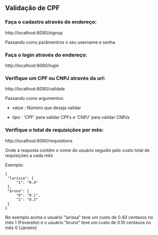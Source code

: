 ## Validação de CPF 

### Faça o cadastro através do endereço:

http://localhost:8080/signup

Passando como parâmentros o seu username e senha

### Faça o login através do endereço:

http://localhost:8080/login

### Verifique um CPF ou CNPJ através da url:

http://localhost:8080/validate

Passando como argumentos:

* value : Número que deseja validar

* tipo : 'CPF' para validar CPFs e 'CNPJ' para validar CNPJs 

### Verifique o total de requisições por mês:

http://localhost:8080/requisitions

Onde a resposta contêm o nome do usuário seguido pelo custo total de requisições a cada mês

Exemplo:

   ```JS
   {
    "larissa": {
        "1": "0.4"
    },
    "bruno": {
        "0": "0.1", 
        "1": "0.3"
    }
}
   ```

No exemplo acima o usuário "larissa" teve um custo de 0.40 centavos no mês 1 (Fevereito) e o usuário "bruno" teve um custo de 0.10 centavos no mês 0 (Janeiro)
